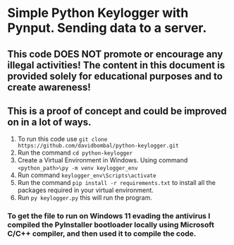 # Simple Python Keylogger with Pynput. Sending data to a server.
## This code DOES NOT promote or encourage any illegal activities! The content in this document is provided solely for educational purposes and to create awareness!

## This is a proof of concept and could be improved on in a lot of ways.

1. To run this code use `git clone https://github.com/davidbombal/python-keylogger.git`
2. Run the command `cd python-keylogger`
3. Create a Virtual Environment in Windows. Using command `<python_path>\py -m venv keylogger_env`
4. Run command `keylogger_env\Scripts\activate`
5. Run the command `pip install -r requirements.txt` to install all the packages required in your virtual environment.
6. Run `py keylogger.py` this will run the program.

### To get the file to run on Windows 11 evading the antivirus I compiled the PyInstaller bootloader locally using Microsoft C/C++ compiler, and then used it to compile the code.
